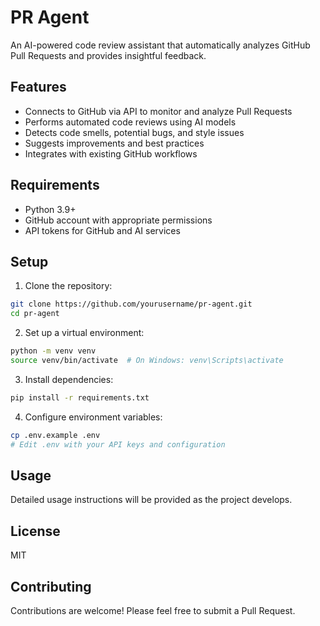 # PR Agent

An AI-powered code review assistant that automatically analyzes GitHub Pull Requests and provides insightful feedback.

## Features

- Connects to GitHub via API to monitor and analyze Pull Requests
- Performs automated code reviews using AI models
- Detects code smells, potential bugs, and style issues
- Suggests improvements and best practices
- Integrates with existing GitHub workflows

## Requirements

- Python 3.9+
- GitHub account with appropriate permissions
- API tokens for GitHub and AI services

## Setup

1. Clone the repository:
```bash
git clone https://github.com/yourusername/pr-agent.git
cd pr-agent
```

2. Set up a virtual environment:
```bash
python -m venv venv
source venv/bin/activate  # On Windows: venv\Scripts\activate
```

3. Install dependencies:
```bash
pip install -r requirements.txt
```

4. Configure environment variables:
```bash
cp .env.example .env
# Edit .env with your API keys and configuration
```

## Usage

Detailed usage instructions will be provided as the project develops.

## License

MIT

## Contributing

Contributions are welcome! Please feel free to submit a Pull Request. 